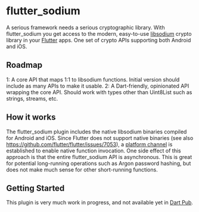 # flutter_sodium

A serious framework needs a serious cryptographic library. With flutter_sodium you get access to the modern, easy-to-use [libsodium](https://download.libsodium.org/doc/) crypto library in your [Flutter](https://flutter.io) apps. One set of crypto APIs supporting both Android and iOS.

## Roadmap
1: A core API that maps 1:1 to libsodium functions. Initial version should include as many APIs to make it usable.
2: A Dart-friendly, opinionated API wrapping the core API. Should work with types other than Uint8List such as strings, streams, etc.

## How it works
The flutter_sodium plugin includes the native libsodium binaries compiled for Android and iOS. Since Flutter does not support native binaries (see also https://github.com/flutter/flutter/issues/7053), a [platform channel](https://flutter.io/platform-channels/) is established to enable native function invocation. One side effect of this approach is that the entire flutter_sodium API is asynchronous. This is great for potential long-running operations such as Argon password hashing, but does not make much sense for other short-running functions.

## Getting Started

This plugin is very much work in progress, and not available yet in [Dart Pub](https://pub.dartlang.org/).